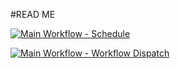 #READ ME


[![Main Workflow - Schedule](https://github.com/leo-odilon/selenium_pep/actions/workflows/main_workflow.yml/badge.svg?event=schedule)](https://github.com/leo-odilon/selenium_pep/actions/workflows/main_workflow.yml)

[![Main Workflow - Workflow Dispatch](https://github.com/leo-odilon/selenium_pep/actions/workflows/main_workflow.yml/badge.svg?event=workflow_dispatch)](https://github.com/leo-odilon/selenium_pep/actions/workflows/main_workflow.yml)